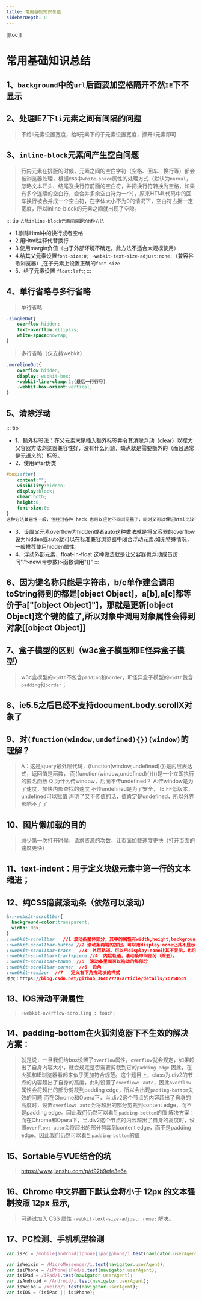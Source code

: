 ```yaml
---
title: 常用基础知识总结
sidebarDepth: 0
---
```

[[toc]]

# 常用基础知识总结

## 1、`background`中的`url`后面要加空格隔开不然`IE`下不显示
## 2、处理IE7下`li`元素之间有间隔的问题
>不给li元素设置宽度，给li元素下的子元素设置宽度，撑开li元素即可
## 3、`inline-block`元素间产生空白问题
>行内元素在排版的时候，元素之间的空白字符（空格、回车、换行等）都会被浏览器处理，根据css中`white-space`属性的处理方式（默认为`normal`，忽略文本开头、结尾及换行符前面的空白符，并把换行符转换为空格，如果有多个连续的空白符，会合并多余空白符为一个），原来HTML代码中的回车换行被合并成一个空白符，在字体大小不为0的情况下，空白符占据一定宽度，所以inline-block的元素之间就出现了空隙。

::: tip `去除inline-block元素间间距的N种方法`
- 1.删除Html中的换行或者空格
- 2.用Html注释代替换行
- 3.使用margin负值（由于外部环境不确定，此方法不适合大规模使用）
- 4.给其父元素设置`font-size:0; -webkit-text-size-adjust:none;`（兼容谷歌浏览器）,在子元素上设置正确的`font-size`
- 5、给子元素设置 `float:left`;
:::
## 4、单行省略与多行省略
>单行省略
```css
.singleOut{
	overflow:hidden;
	text-overflow:ellipsis;
	white-space:nowrap;
}
```
>多行省略（仅支持webkit）
```css
.morelineOut{
	overflow:hidden;
	display:-webkit-box;
	-webkit-line-clamp:2;(最后一行行号)
	-webkit-box-orient:vertical;
}
```
## 5、清除浮动
::: tip 
- 1、额外标签法：在父元素末尾插入额外标签并令其清除浮动（clear）以撑大父容器方法浏览器兼容性好，没有什么问题，缺点就是需要额外的（而且通常是无语义的）标签。
- 2、使用after伪类   
```css
#box:after{ 
	content:"";
	visibility:hidden; 
	display:block; 
	clear:both;
	height:0;
	font-size:0;
}
这种方法兼容性一般，但经过各种 hack 也可以应付不同浏览器了，同时又可以保证html比较干净，所以用得还是比较多的。（注意：作用于浮动元素的父亲）
```
- 3、设置父元素overflow为hidden或者auto这种做法就是将父容器的overflow设为hidden或auto就可以在标准兼容浏览器中闭合浮动元素.如无特殊情况，一般推荐使用hidden属性。
- 4、浮动外部元素，float-in-float 这种做法就是让父容器也浮动成员访问".">new(带参数)>函数调用"()"
:::
## 6、因为键名称只能是字符串，b/c单作建会调用toString得到的都是[object Object]，a[b],a[c]都等价于a["[object Object]"]，那就是更新[object Object]这个键的值了,所以对象中调用对象属性会得到  对象[[object Object]]
## 7、盒子模型的区别（w3c盒子模型和IE怪异盒子模型）
>w3c盒模型的`width`不包含`padding`和`border`，IE怪异盒子模型的`width`包含`padding`和`border`；
## 8、ie5.5之后已经不支持document.body.scrollX对象了
## 9、对`(function(window,undefined){})(window)`的理解？
>A：这是jquery最外层代码，(function(window,undefined){})是内层表达式，返回值是函数，
		而(function(window,undefined){})()是一个立即执行的匿名函数
Q:为什么传window，后面不传undefined？
		A:传window是为了速度，加快内部查找的速度
   		不传undefined是为了安全， IE,FF低版本，undefined可以赋值
   		声明了又不传值的话，值肯定是undefined，所以外界影响不了了

## 10、图片懒加载的目的
>减少第一次打开时候，请求资源的次数，让页面加载速度更快（打开页面的速度更快）
## 11、text-indent：用于定义块级元素中第一行的文本缩进；
## 12、纯CSS隐藏滚动条（依然可以滚动）
```css
&::-webkit-scrollbar{
  background-color:transparent;
  width: 0px;
}
::webkit-scrollbar   //1 滚动条整体部分，其中的属性有width,height,background,border（就和一个块级元素一样）等。
::webkit-scrollbar-button //2 滚动条两端的按钮。可以用display:none让其不显示，也可以添加背景图片，颜色改变显示效果。
::webkit-scrollbar-track   //3  外层轨道。可以用display:none让其不显示，也可以添加背景图片，颜色改变显示效果。
::webkit-scrollbar-track-piece //4  内层轨道，滚动条中间部分（除去）。
::webkit-scrollbar-thumb  //5  滚动条里面可以拖动的那部分
::webkit-scrollbar-corner  //6  边角
::webkit-resizer  //7   定义右下角拖动块的样式
原文：https://blog.csdn.net/github_36487770/article/details/78750589 
```
## 13、IOS滑动平滑属性
> `-webkit-overflow-scrolling : touch; `
## 14、padding-bottom在火狐浏览器下不生效的解决方案：
>就是说，一旦我们给box设置了`overflow`属性，`overflow`就会规定，如果超出了自身内容大小，就会规定是否需要剪裁到它的`padding edge`
		因此，在火狐和IE浏览器看起来似乎更加符合规范。这个题目上，class为.div2的节点的内容超出了自身的高度，此时设置了`overflow: auto`，因此`overflow`属性会将超出的部分剪裁到padding edge，所以会出现`padding-bottom`失效的问题
		而在Chrome和Opera下，当.div2这个节点的内容超出了自身的高度时，设置`overflow: auto`会将超出的部分剪裁到content edge，而不是padding edge。因此我们仍然可以看到`padding-bottom`的值
		解决方案：而在Chrome和Opera下，当.div2这个节点的内容超出了自身的高度时，设置`overflow: auto`会将超出的部分剪裁到content edge，而不是padding edge。因此我们仍然可以看到`padding-bottom`的值
## 15、Sortable与VUE结合的坑
> https://www.jianshu.com/p/d92b9efe3e6a
## 16、Chrome 中文界面下默认会将小于 12px 的文本强制按照 12px 显示,
>可通过加入 CSS 属性 `-webkit-text-size-adjust: none;` 解决。
## 17、PC检测、手机机型检测
```js
var isPc = /mobile|android|iphone|ipad|phone/i.test(navigator.userAgent)

var isWeixin = /MicroMessenger/i.test(navigator.userAgent);
var isiPhone = /iPhone|iPod/i.test(navigator.userAgent);
var isiPad = /iPad/i.test(navigator.userAgent);
var isAndroid = /Android/i.test(navigator.userAgent);
var isWeibo = /Weibo/i.test(navigator.userAgent);
var isIOS = (isiPad || isiPhone);
```